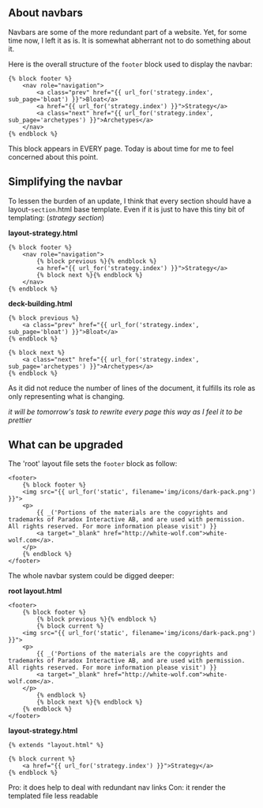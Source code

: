 ## About navbars

Navbars are some of the more redundant part of a website. Yet, for some time now, I left it as is.
It is somewhat abherrant not to do something about it.

Here is the overall structure of the `footer` block used to display the navbar:
```html+jinja2
{% block footer %}
    <nav role="navigation">
        <a class="prev" href="{{ url_for('strategy.index', sub_page='bloat') }}">Bloat</a>
        <a href="{{ url_for('strategy.index') }}">Strategy</a>
        <a class="next" href="{{ url_for('strategy.index', sub_page='archetypes') }}">Archetypes</a>
    </nav>
{% endblock %}
```

This block appears in EVERY page. Today is about time for me to feel concerned about this point.

## Simplifying the navbar

To lessen the burden of an update, I think that every section should have a layout-`section`.html base template.
Even if it is just to have this tiny bit of templating: (*strategy section*)

**layout-strategy.html**
```html+jinja2
{% block footer %}
    <nav role="navigation">
        {% block previous %}{% endblock %}
        <a href="{{ url_for('strategy.index') }}">Strategy</a>
        {% block next %}{% endblock %}
    </nav>
{% endblock %}
```

**deck-building.html**
```html+jinja2
{% block previous %}
    <a class="prev" href="{{ url_for('strategy.index', sub_page='bloat') }}">Bloat</a>
{% endblock %}

{% block next %}
    <a class="next" href="{{ url_for('strategy.index', sub_page='archetypes') }}">Archetypes</a>
{% endblock %}
```

As it did not reduce the number of lines of the document, it fulfills its role as only representing what is changing.

*it will be tomorrow's task to rewrite every page this way as I feel it to be prettier*

## What can be upgraded

The 'root' layout file sets the `footer` block as follow:

```html+jinja
<footer>
    {% block footer %}
    <img src="{{ url_for('static', filename='img/icons/dark-pack.png') }}">
    <p>
        {{ _('Portions of the materials are the copyrights and trademarks of Paradox Interactive AB, and are used with permission. All rights reserved. For more information please visit') }}
        <a target="_blank" href="http://white-wolf.com">white-wolf.com</a>.
    </p>
    {% endblock %}
</footer>
```

The whole navbar system could be digged deeper:

**root layout.html**
```html+jinja
<footer>
    {% block footer %}
        {% block previous %}{% endblock %}
        {% block current %}
    <img src="{{ url_for('static', filename='img/icons/dark-pack.png') }}">
    <p>
        {{ _('Portions of the materials are the copyrights and trademarks of Paradox Interactive AB, and are used with permission. All rights reserved. For more information please visit') }}
        <a target="_blank" href="http://white-wolf.com">white-wolf.com</a>.
    </p>
        {% endblock %}
        {% block next %}{% endblock %}
    {% endblock %}
</footer>
```

**layout-strategy.html**
```html+jinja
{% extends "layout.html" %}

{% block current %}
    <a href="{{ url_for('strategy.index') }}">Strategy</a>
{% endblock %}
```

Pro: it does help to deal with redundant nav links
Con: it render the templated file less readable
